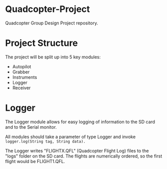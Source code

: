 # Quadcopter-Project
Quadcopter Group Design Project repository.

# Project Structure
The project will be split up into 5 key modules:
- Autopilot
- Grabber
- Instruments
- Logger
- Receiver

# Logger
The Logger module allows for easy logging of information to the SD card and to the Serial monitor.

All modules should take a parameter of type Logger and invoke `logger.log(String tag, String data).`

The Logger writes "FLIGHTX.QFL" (Quadcopter Flight Log) files to the "logs" folder on the SD card. The flights are numerically ordered, so the first flight would be FLIGHT1.QFL.
